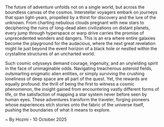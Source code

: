 
The future of adventure unfolds not on a single world, but across the boundless canvas of the cosmos. Interstellar voyagers embark on journeys that span light-years, propelled by a thirst for discovery and the lure of the unknown. From charting nebulous clouds pregnant with new stars to deciphering the ruins of long-dead alien civilizations on distant planets, every jump through hyperspace or warp drive carries the promise of unprecedented wonders and dangers. This is an era where entire galaxies become the playground for the audacious, where the next great revelation might lie just beyond the event horizon of a black hole or nestled within the crystalline structures of an uncharted world.

Such cosmic odysseys demand courage, ingenuity, and an unyielding spirit in the face of unimaginable odds. Navigating treacherous asteroid fields, outsmarting enigmatic alien entities, or simply surviving the crushing loneliness of deep space are all part of the quest. Yet, the rewards are equally profound: the thrill of being the first to witness a cosmic phenomenon, the insight gained from encountering vastly different forms of life, or the satisfaction of mapping a star system never before seen by human eyes. These adventures transform the traveler, forging pioneers whose experiences etch stories onto the fabric of the universe itself, pushing the boundaries of what it means to explore.

~ By Hozmi - 10 October 2025
